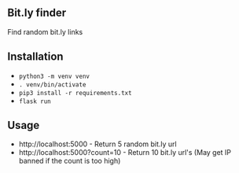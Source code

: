 Bit.ly finder
-
Find random bit.ly links

## Installation
- `python3 -m venv venv`
- `. venv/bin/activate`
- `pip3 install -r requirements.txt`
- `flask run`

## Usage
- http://localhost:5000 - Return 5 random bit.ly url
- http://localhost:5000?count=10 -  Return 10 bit.ly url's (May get IP banned if the count is too high)